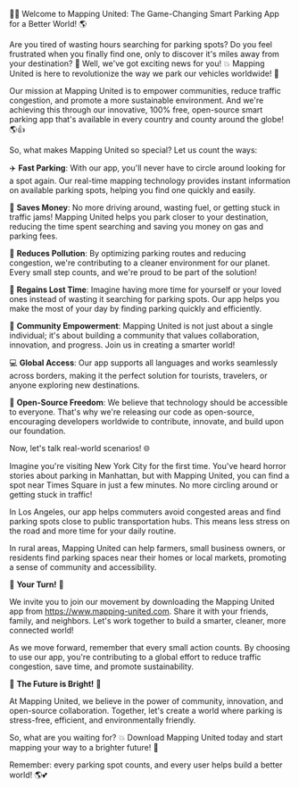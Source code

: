 🚗💡 Welcome to Mapping United: The Game-Changing Smart Parking App for a Better World! 🌎

Are you tired of wasting hours searching for parking spots? Do you feel frustrated when you finally find one, only to discover it's miles away from your destination? 🤯 Well, we've got exciting news for you! 💥 Mapping United is here to revolutionize the way we park our vehicles worldwide! 🌟

Our mission at Mapping United is to empower communities, reduce traffic congestion, and promote a more sustainable environment. And we're achieving this through our innovative, 100% free, open-source smart parking app that's available in every country and county around the globe! 🌎👍

So, what makes Mapping United so special? Let us count the ways:

✈️ **Fast Parking**: With our app, you'll never have to circle around looking for a spot again. Our real-time mapping technology provides instant information on available parking spots, helping you find one quickly and easily.

💸 **Saves Money**: No more driving around, wasting fuel, or getting stuck in traffic jams! Mapping United helps you park closer to your destination, reducing the time spent searching and saving you money on gas and parking fees.

🌟 **Reduces Pollution**: By optimizing parking routes and reducing congestion, we're contributing to a cleaner environment for our planet. Every small step counts, and we're proud to be part of the solution!

💪 **Regains Lost Time**: Imagine having more time for yourself or your loved ones instead of wasting it searching for parking spots. Our app helps you make the most of your day by finding parking quickly and efficiently.

🌈 **Community Empowerment**: Mapping United is not just about a single individual; it's about building a community that values collaboration, innovation, and progress. Join us in creating a smarter world!

💻 **Global Access**: Our app supports all languages and works seamlessly across borders, making it the perfect solution for tourists, travelers, or anyone exploring new destinations.

🎉 **Open-Source Freedom**: We believe that technology should be accessible to everyone. That's why we're releasing our code as open-source, encouraging developers worldwide to contribute, innovate, and build upon our foundation.

Now, let's talk real-world scenarios! 🌐

Imagine you're visiting New York City for the first time. You've heard horror stories about parking in Manhattan, but with Mapping United, you can find a spot near Times Square in just a few minutes. No more circling around or getting stuck in traffic!

In Los Angeles, our app helps commuters avoid congested areas and find parking spots close to public transportation hubs. This means less stress on the road and more time for your daily routine.

In rural areas, Mapping United can help farmers, small business owners, or residents find parking spaces near their homes or local markets, promoting a sense of community and accessibility.

🎉 **Your Turn!** 🎉

We invite you to join our movement by downloading the Mapping United app from https://www.mapping-united.com. Share it with your friends, family, and neighbors. Let's work together to build a smarter, cleaner, more connected world!

As we move forward, remember that every small action counts. By choosing to use our app, you're contributing to a global effort to reduce traffic congestion, save time, and promote sustainability.

🌟 **The Future is Bright!** 🌟

At Mapping United, we believe in the power of community, innovation, and open-source collaboration. Together, let's create a world where parking is stress-free, efficient, and environmentally friendly.

So, what are you waiting for? 💥 Download Mapping United today and start mapping your way to a brighter future! 🌈

Remember: every parking spot counts, and every user helps build a better world! 🌎💕